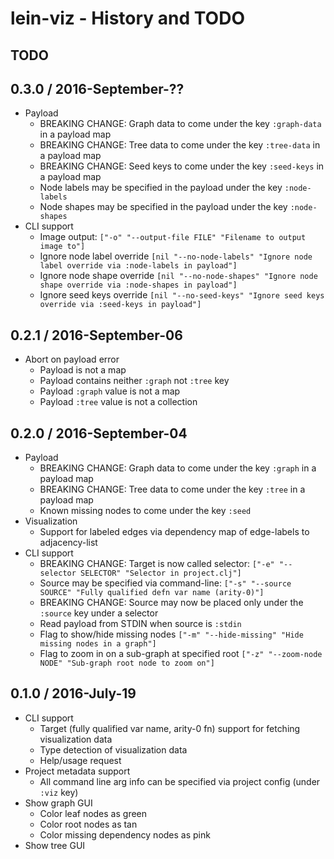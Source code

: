 # lein-viz - History and TODO

## TODO


## 0.3.0 / 2016-September-??

* Payload
  * BREAKING CHANGE: Graph data to come under the key `:graph-data` in a payload map
  * BREAKING CHANGE: Tree data to come under the key `:tree-data` in a payload map
  * BREAKING CHANGE: Seed keys to come under the key `:seed-keys` in a payload map
  * Node labels may be specified in the payload under the key `:node-labels`
  * Node shapes may be specified in the payload under the key `:node-shapes`
* CLI support
  * Image output: `["-o" "--output-file FILE" "Filename to output image to"]`
  * Ignore node label override `[nil "--no-node-labels" "Ignore node label override via :node-labels in payload"]`
  * Ignore node shape override `[nil "--no-node-shapes" "Ignore node shape override via :node-shapes in payload"]`
  * Ignore seed keys override `[nil "--no-seed-keys" "Ignore seed keys override via :seed-keys in payload"]`


## 0.2.1 / 2016-September-06

* Abort on payload error
  * Payload is not a map
  * Payload contains neither `:graph` not `:tree` key
  * Payload `:graph` value is not a map
  * Payload `:tree` value is not a collection


## 0.2.0 / 2016-September-04

* Payload
  * BREAKING CHANGE: Graph data to come under the key `:graph` in a payload map
  * BREAKING CHANGE: Tree data to come under the key `:tree` in a payload map
  * Known missing nodes to come under the key `:seed`
* Visualization
  * Support for labeled edges via dependency map of edge-labels to adjacency-list
* CLI support
  * BREAKING CHANGE: Target is now called selector: `["-e" "--selector SELECTOR" "Selector in project.clj"]`
  * Source may be specified via command-line: `["-s" "--source SOURCE" "Fully qualified defn var name (arity-0)"]`
  * BREAKING CHANGE: Source may now be placed only under the `:source` key under a selector
  * Read payload from STDIN when source is `:stdin`
  * Flag to show/hide missing nodes `["-m" "--hide-missing" "Hide missing nodes in a graph"]`
  * Flag to zoom in on a sub-graph at specified root `["-z" "--zoom-node NODE" "Sub-graph root node to zoom on"]`


## 0.1.0 / 2016-July-19

* CLI support
  * Target (fully qualified var name, arity-0 fn) support for fetching visualization data
  * Type detection of visualization data
  * Help/usage request
* Project metadata support
  * All command line arg info can be specified via project config (under `:viz` key)
* Show graph GUI
  * Color leaf nodes as green
  * Color root nodes as tan
  * Color missing dependency nodes as pink
* Show tree GUI
